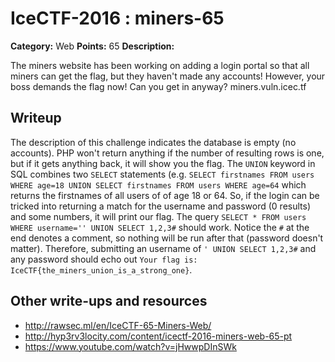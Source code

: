 # IceCTF-2016 : miners-65

**Category:** Web
**Points:** 65
**Description:**

The miners website has been working on adding a login portal so that all miners can get the flag, but they haven't made any accounts! However, your boss demands the flag now! Can you get in anyway? miners.vuln.icec.tf

## Writeup

The description of this challenge indicates the database is empty (no accounts). PHP won't return anything if the number of resulting rows is one, but if it gets anything back, it will show you the flag. The `UNION` keyword in SQL combines two `SELECT` statements  (e.g. `SELECT firstnames FROM users WHERE age=18 UNION SELECT firstnames FROM users WHERE age=64` which returns the firstnames of all users of of age 18 or 64. So, if the login can be tricked into returning a match for the username and password (0 results) and some numbers, it will print our flag. The query `SELECT * FROM users WHERE username='' UNION SELECT 1,2,3#` should work. Notice the `#` at the end denotes a comment, so nothing will be run after that (password doesn't matter). Therefore, submitting an username of `' UNION SELECT 1,2,3#` and any password should echo out `Your flag is: IceCTF{the_miners_union_is_a_strong_one}`.

## Other write-ups and resources

* http://rawsec.ml/en/IceCTF-65-Miners-Web/
* http://hyp3rv3locity.com/content/icectf-2016-miners-web-65-pt
* https://www.youtube.com/watch?v=jHwwpDInSWk
